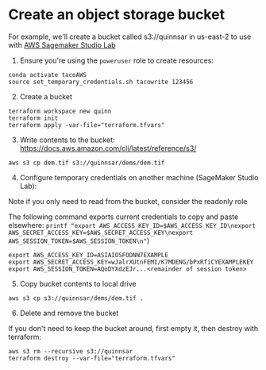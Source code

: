 # Create an object storage bucket

For example, we'll create a bucket called s3://quinnsar in us-east-2 to use with [AWS Sagemaker Studio Lab](https://aws.amazon.com/sagemaker/studio-lab/)

1. Ensure you're using the `poweruser` role to create resources:
```
conda activate tacoAWS
source set_temporary_credentials.sh tacowrite 123456
```

2. Create a bucket
```
terraform workspace new quinn
terraform init
terraform apply -var-file="terraform.tfvars"
```

3. Write contents to the bucket:
https://docs.aws.amazon.com/cli/latest/reference/s3/
```
aws s3 cp dem.tif s3://quinnsar/dems/dem.tif
```

4. Configure temporary credentials on another machine (SageMaker Studio Lab):

Note if you only need to read from the bucket, consider the readonly role

The following command exports current credentials to copy and paste elsewhere: `printf "export AWS_ACCESS_KEY_ID=$AWS_ACCESS_KEY_ID\nexport AWS_SECRET_ACCESS_KEY=$AWS_SECRET_ACCESS_KEY\nexport AWS_SESSION_TOKEN=$AWS_SESSION_TOKEN\n"`)
```
export AWS_ACCESS_KEY_ID=ASIAIOSFODNN7EXAMPLE
export AWS_SECRET_ACCESS_KEY=wJalrXUtnFEMI/K7MDENG/bPxRfiCYEXAMPLEKEY
export AWS_SESSION_TOKEN=AQoDYXdzEJr...<remainder of session token>
```

5. Copy bucket contents to local drive
```
aws s3 cp s3://quinnsar/dems/dem.tif .
```

6. Delete and remove the bucket

If you don't need to keep the bucket around, first empty it, then destroy with terraform:
```
aws s3 rm --recursive s3://quinnsar
terraform destroy --var-file="terraform.tfvars"
```
